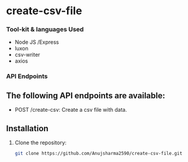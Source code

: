 # create-csv-file

<h3>Tool-kit & languages Used</h3>

* Node JS /Express
* luxon
* csv-writer
* axios

<h3>API Endpoints </h3>
<h2>The following API endpoints are available:</h2>

* POST  /create-csv: Create a csv file with data.

## Installation

1. Clone the repository:

   ```bash
   git clone https://github.com/Anujsharma2590/create-csv-file.git
